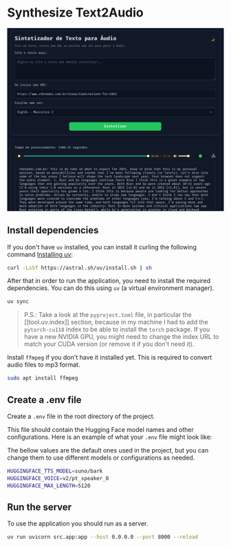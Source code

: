 # Synthesize Text2Audio

![alt text](image.png)

## Install dependencies

If you don't have `uv` installed, you can install it curling the following command [Installing uv](https://docs.astral.sh/uv/getting-started/installation/):

```bash
curl -LsSf https://astral.sh/uv/install.sh | sh
```

After that in order to run the application, you need to install the required dependencies. You can do this using `uv` (a virtual environment manager).

```bash
uv sync
```

> P.S.: Take a look at the `pyproject.toml` file, in particular the [[tool.uv.index]] section, because in my machine I had to add the `pytorch-cu118` index to be able to install the `torch` package. If you have a new NVIDIA GPU, you might need to change the index URL to match your CUDA version (or remove it if you don't need it).

Install `ffmpeg` if you don't have it installed yet. This is required to convert audio files to mp3 format.

```bash
sudo apt install ffmpeg
```

## Create a .env file

Create a `.env` file in the root directory of the project.

This file should contain the Hugging Face model names and other configurations. Here is an example of what your `.env` file might look like:

The bellow values are the default ones used in the project, but you can change them to use different models or configurations as needed.

```bash
HUGGINGFACE_TTS_MODEL=suno/bark
HUGGINGFACE_VOICE=v2/pt_speaker_0
HUGGINGFACE_MAX_LENGTH=5120
```

## Run the server

To use the application you should run as a server.

```bash
uv run uvicorn src.app:app --host 0.0.0.0 --port 8000 --reload
```
